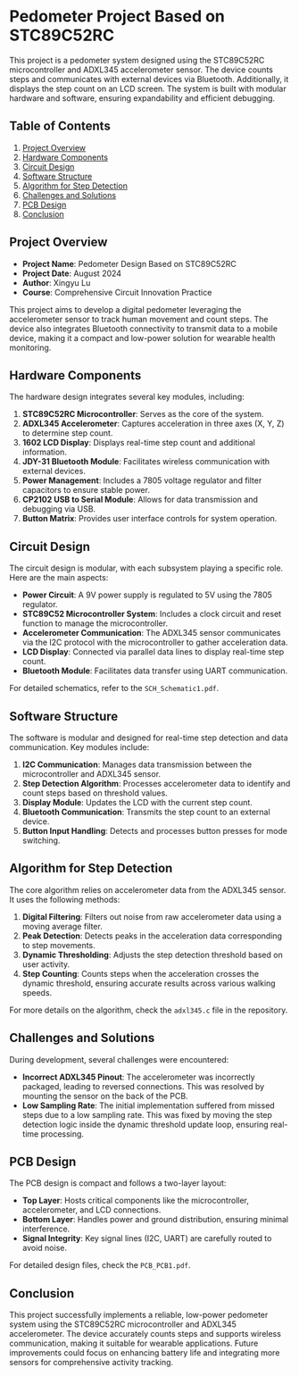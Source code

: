 
# Pedometer Project Based on STC89C52RC

This project is a pedometer system designed using the STC89C52RC microcontroller and ADXL345 accelerometer sensor. The device counts steps and communicates with external devices via Bluetooth. Additionally, it displays the step count on an LCD screen. The system is built with modular hardware and software, ensuring expandability and efficient debugging.

## Table of Contents
1. [Project Overview](#project-overview)
2. [Hardware Components](#hardware-components)
3. [Circuit Design](#circuit-design)
4. [Software Structure](#software-structure)
5. [Algorithm for Step Detection](#algorithm-for-step-detection)
6. [Challenges and Solutions](#challenges-and-solutions)
7. [PCB Design](#pcb-design)
8. [Conclusion](#conclusion)

## Project Overview
- **Project Name**: Pedometer Design Based on STC89C52RC
- **Project Date**: August 2024
- **Author**: Xingyu Lu
- **Course**: Comprehensive Circuit Innovation Practice

This project aims to develop a digital pedometer leveraging the accelerometer sensor to track human movement and count steps. The device also integrates Bluetooth connectivity to transmit data to a mobile device, making it a compact and low-power solution for wearable health monitoring.

## Hardware Components
The hardware design integrates several key modules, including:
1. **STC89C52RC Microcontroller**: Serves as the core of the system.
2. **ADXL345 Accelerometer**: Captures acceleration in three axes (X, Y, Z) to determine step count.
3. **1602 LCD Display**: Displays real-time step count and additional information.
4. **JDY-31 Bluetooth Module**: Facilitates wireless communication with external devices.
5. **Power Management**: Includes a 7805 voltage regulator and filter capacitors to ensure stable power.
6. **CP2102 USB to Serial Module**: Allows for data transmission and debugging via USB.
7. **Button Matrix**: Provides user interface controls for system operation.

## Circuit Design
The circuit design is modular, with each subsystem playing a specific role. Here are the main aspects:
- **Power Circuit**: A 9V power supply is regulated to 5V using the 7805 regulator.
- **STC89C52 Microcontroller System**: Includes a clock circuit and reset function to manage the microcontroller.
- **Accelerometer Communication**: The ADXL345 sensor communicates via the I2C protocol with the microcontroller to gather acceleration data.
- **LCD Display**: Connected via parallel data lines to display real-time step count.
- **Bluetooth Module**: Facilitates data transfer using UART communication.

For detailed schematics, refer to the `SCH_Schematic1.pdf`.

## Software Structure
The software is modular and designed for real-time step detection and data communication. Key modules include:
1. **I2C Communication**: Manages data transmission between the microcontroller and ADXL345 sensor.
2. **Step Detection Algorithm**: Processes accelerometer data to identify and count steps based on threshold values.
3. **Display Module**: Updates the LCD with the current step count.
4. **Bluetooth Communication**: Transmits the step count to an external device.
5. **Button Input Handling**: Detects and processes button presses for mode switching.

## Algorithm for Step Detection
The core algorithm relies on accelerometer data from the ADXL345 sensor. It uses the following methods:
1. **Digital Filtering**: Filters out noise from raw accelerometer data using a moving average filter.
2. **Peak Detection**: Detects peaks in the acceleration data corresponding to step movements.
3. **Dynamic Thresholding**: Adjusts the step detection threshold based on user activity.
4. **Step Counting**: Counts steps when the acceleration crosses the dynamic threshold, ensuring accurate results across various walking speeds.

For more details on the algorithm, check the `adxl345.c` file in the repository.

## Challenges and Solutions
During development, several challenges were encountered:
- **Incorrect ADXL345 Pinout**: The accelerometer was incorrectly packaged, leading to reversed connections. This was resolved by mounting the sensor on the back of the PCB.
- **Low Sampling Rate**: The initial implementation suffered from missed steps due to a low sampling rate. This was fixed by moving the step detection logic inside the dynamic threshold update loop, ensuring real-time processing.

## PCB Design
The PCB design is compact and follows a two-layer layout:
- **Top Layer**: Hosts critical components like the microcontroller, accelerometer, and LCD connections.
- **Bottom Layer**: Handles power and ground distribution, ensuring minimal interference.
- **Signal Integrity**: Key signal lines (I2C, UART) are carefully routed to avoid noise.

For detailed design files, check the `PCB_PCB1.pdf`.

## Conclusion
This project successfully implements a reliable, low-power pedometer system using the STC89C52RC microcontroller and ADXL345 accelerometer. The device accurately counts steps and supports wireless communication, making it suitable for wearable applications. Future improvements could focus on enhancing battery life and integrating more sensors for comprehensive activity tracking.



